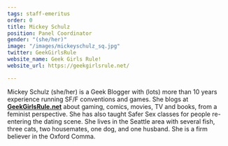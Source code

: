 ```yaml
---
tags: staff-emeritus
order: 0
title: Mickey Schulz
position: Panel Coordinator
gender: "(she/her)"
image: "/images/mickeyschulz_sq.jpg"
twitter: GeekGirlsRule
website_name: Geek Girls Rule!
website_url: https://geekgirlsrule.net/

---
```

Mickey Schulz (she/her) is a Geek Blogger with (lots) more than 10 years experience running SF/F conventions and games. She blogs at [**GeekGirlsRule.net**](https://geekgirlsrule.net/) about gaming, comics, movies, TV and books, from a feminist perspective. She has also taught Safer Sex classes for people re-entering the dating scene. She lives in the Seattle area with several fish, three cats, two housemates, one dog, and one husband. She is a firm believer in the Oxford Comma.